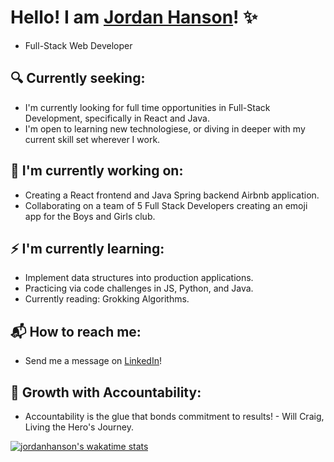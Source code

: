 # Hello! I am  [Jordan Hanson](https://www.linkedin.com/in/jordan-hanson-dev/)! ✨
* Full-Stack Web Developer

## 🔍 Currently seeking:

* I'm currently looking for full time opportunities in Full-Stack Development, specifically in React and Java.
* I'm open to learning new technologiese, or diving in deeper with my current skill set wherever I work.

## 👀 I'm currently working on:

* Creating a React frontend and Java Spring backend Airbnb application.
* Collaborating on a team of 5 Full Stack Developers creating an emoji app for the Boys and Girls club.

## ⚡ I'm currently learning:

* Implement data structures into production applications.
* Practicing via code challenges in JS, Python, and Java.
* Currently reading: Grokking Algorithms.

## 📬 How to reach me:

* Send me a message on [LinkedIn](https://www.linkedin.com/in/jordan-hanson-dev/)!

## 🌱 Growth with Accountability:

* Accountability is the glue that bonds commitment to results! - Will Craig, Living the Hero's Journey.


[![jordanhanson's wakatime stats](https://github-readme-stats.vercel.app/api/wakatime?username=jordanhanson)](https://github.com/anuraghazra/github-readme-stats)

<!--
**jordan-hanson/jordan-hanson** is a ✨ _special_ ✨ repository because its `README.md` (this file) appears on your GitHub profile.

Hello
Here are some ideas to get you started:

[![jordanhanson's wakatime stats](https://github-readme-stats.vercel.app/api/wakatime?username=jordanhanson)](https://github.com/anuraghazra/github-readme-stats)

- 🔭 I’m currently working on ...
- 🌱 I’m currently learning ...
- 👯 I’m looking to collaborate on ...
- 🤔 I’m looking for help with ...
- 💬 Ask me about ...
- 📫 How to reach me: ...
- 😄 Pronouns: ...
- ⚡ Fun fact: ...
-->
